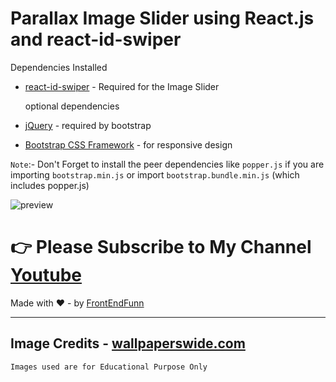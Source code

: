 # Parallax Image Slider using React.js and react-id-swiper

Dependencies Installed

- [react-id-swiper](https://www.npmjs.com/package/react-id-swiper) - Required for the Image Slider

  optional dependencies

- [jQuery](https://jquery.com) - required by bootstrap
- [Bootstrap CSS Framework](https://getbootstrap.com/) - for responsive design

`Note`:-
Don't Forget to install the peer dependencies like `popper.js` if you are importing `bootstrap.min.js` or import `bootstrap.bundle.min.js` (which includes popper.js)

![preview](./preview.gif)

# 👉 Please Subscribe to My Channel [Youtube](https://www.youtube.com/channel/UCpOHt5d6GG-mvo-_pU06rhQ?sub_confirmation=1)

Made with ❤️ - by [FrontEndFunn](https://www.youtube.com/channel/UCpOHt5d6GG-mvo-_pU06rhQ?sub_confirmation=1)

---

## Image Credits - [wallpaperswide.com](http://wallpaperswide.com/)

```
Images used are for Educational Purpose Only
```
